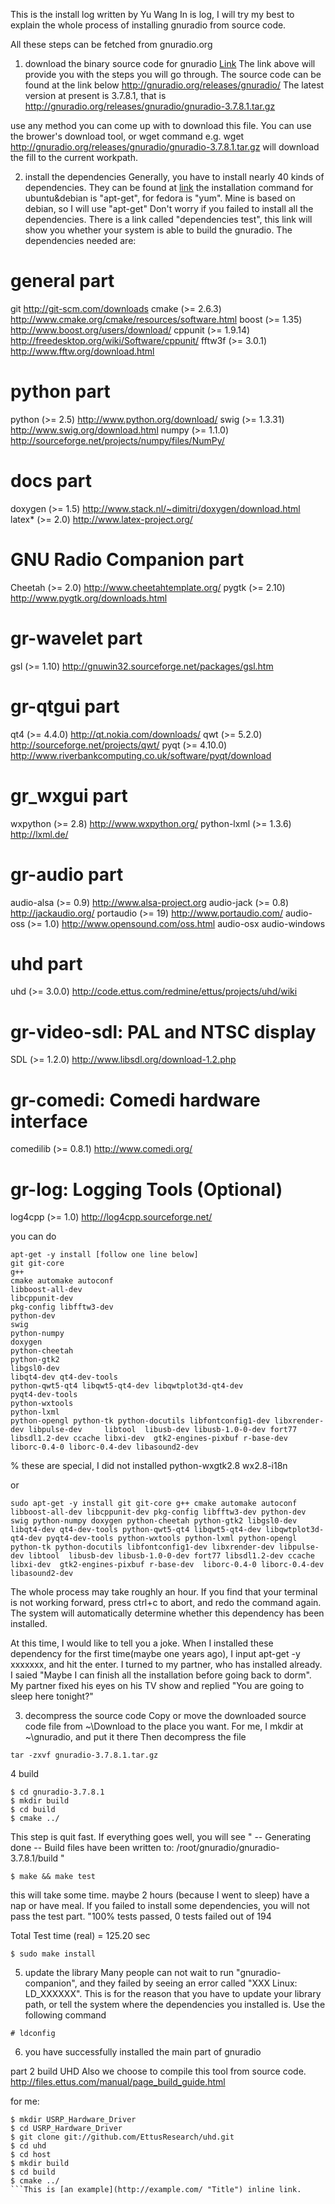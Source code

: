 This is the install log written by Yu Wang
In is log, I will try my best to explain the whole process of installing gnuradio from source code.


All these steps can be fetched from gnuradio.org

1. download the binary source code for gnuradio
[Link](https://gnuradio.org/redmine/projects/gnuradio/wiki/BuildGuide)
The link above will provide you with the steps you will go through.
The source code can be found at the link below
http://gnuradio.org/releases/gnuradio/
The latest version at present is 3.7.8.1, that is 
http://gnuradio.org/releases/gnuradio/gnuradio-3.7.8.1.tar.gz

use any method you can come up with to download this file. You can use the brower's download tool, or wget command
e.g.
wget http://gnuradio.org/releases/gnuradio/gnuradio-3.7.8.1.tar.gz
will download the fill to the current workpath.

2. install the dependencies
Generally, you have to install nearly 40 kinds of dependencies. They can be found at 
[link](http://gnuradio.org/doc/doxygen/build_guide.html)
the installation command for ubuntu&debian is "apt-get", for fedora is "yum". Mine is based on debian, so I will use "apt-get"
Don't worry if you failed to install all the dependencies. There is a link called "dependencies test", this link will show you whether your system is able to build the gnuradio.
The dependencies needed are:
# general part
git http://git-scm.com/downloads
cmake (>= 2.6.3) http://www.cmake.org/cmake/resources/software.html
boost (>= 1.35) http://www.boost.org/users/download/
cppunit (>= 1.9.14) http://freedesktop.org/wiki/Software/cppunit/
fftw3f (>= 3.0.1) http://www.fftw.org/download.html
# python part
python (>= 2.5) http://www.python.org/download/
swig (>= 1.3.31) http://www.swig.org/download.html
numpy (>= 1.1.0) http://sourceforge.net/projects/numpy/files/NumPy/
# docs part
doxygen (>= 1.5) http://www.stack.nl/~dimitri/doxygen/download.html
latex* (>= 2.0) http://www.latex-project.org/
# GNU Radio Companion part
Cheetah (>= 2.0) http://www.cheetahtemplate.org/
pygtk (>= 2.10) http://www.pygtk.org/downloads.html
# gr-wavelet part
gsl (>= 1.10) http://gnuwin32.sourceforge.net/packages/gsl.htm
# gr-qtgui part
qt4 (>= 4.4.0) http://qt.nokia.com/downloads/
qwt (>= 5.2.0) http://sourceforge.net/projects/qwt/
pyqt (>= 4.10.0) http://www.riverbankcomputing.co.uk/software/pyqt/download
# gr_wxgui part
wxpython (>= 2.8) http://www.wxpython.org/
python-lxml (>= 1.3.6) http://lxml.de/
# gr-audio part
audio-alsa (>= 0.9) http://www.alsa-project.org
audio-jack (>= 0.8) http://jackaudio.org/
portaudio (>= 19) http://www.portaudio.com/
audio-oss (>= 1.0) http://www.opensound.com/oss.html
audio-osx
audio-windows
# uhd part
uhd (>= 3.0.0) http://code.ettus.com/redmine/ettus/projects/uhd/wiki
# gr-video-sdl: PAL and NTSC display
SDL (>= 1.2.0) http://www.libsdl.org/download-1.2.php
# gr-comedi: Comedi hardware interface
comedilib (>= 0.8.1) http://www.comedi.org/
# gr-log: Logging Tools (Optional)
log4cpp (>= 1.0) http://log4cpp.sourceforge.net/

you can do 
```
apt-get -y install [follow one line below]
git git-core
g++
cmake automake autoconf
libboost-all-dev
libcppunit-dev
pkg-config libfftw3-dev
python-dev 
swig
python-numpy
doxygen
python-cheetah
python-gtk2 
libgsl0-dev
libqt4-dev qt4-dev-tools    
python-qwt5-qt4 libqwt5-qt4-dev libqwtplot3d-qt4-dev
pyqt4-dev-tools
python-wxtools 
python-lxml
python-opengl python-tk python-docutils libfontconfig1-dev libxrender-dev libpulse-dev     libtool  libusb-dev libusb-1.0-0-dev fort77 libsdl1.2-dev ccache libxi-dev  gtk2-engines-pixbuf r-base-dev  liborc-0.4-0 liborc-0.4-dev libasound2-dev   
```
% these are special, I did not installed
python-wxgtk2.8 wx2.8-i18n

or 
```
sudo apt-get -y install git git-core g++ cmake automake autoconf libboost-all-dev libcppunit-dev pkg-config libfftw3-dev python-dev swig python-numpy doxygen python-cheetah python-gtk2 libgsl0-dev libqt4-dev qt4-dev-tools python-qwt5-qt4 libqwt5-qt4-dev libqwtplot3d-qt4-dev pyqt4-dev-tools python-wxtools python-lxml python-opengl python-tk python-docutils libfontconfig1-dev libxrender-dev libpulse-dev libtool  libusb-dev libusb-1.0-0-dev fort77 libsdl1.2-dev ccache libxi-dev  gtk2-engines-pixbuf r-base-dev  liborc-0.4-0 liborc-0.4-dev libasound2-dev
```

The whole process may take roughly an hour.
If you find that your terminal is not working forward, press ctrl+c to abort, and redo the command again. The system will automatically determine whether this dependency has been installed.

At this time, I would like to tell you a joke. When I installed these dependency for the first time(maybe one years ago), I input apt-get -y xxxxxxx, and hit the enter. I turned to my partner, who has installed already. I saied "Maybe I can finish all the installation before going back to dorm". My partner fixed his eyes on his TV show and replied "You are going to sleep here tonight?"

3. decompress the source code
Copy or move the downloaded source code file from ~\Download to the place you want.
For me, I mkdir at ~\gnuradio, and put it there
Then decompress the file
```
tar -zxvf gnuradio-3.7.8.1.tar.gz
```

4 build
```
$ cd gnuradio-3.7.8.1
$ mkdir build
$ cd build
$ cmake ../
```
This step is quit fast. If everything goes well, you will see
"
-- Generating done
-- Build files have been written to: /root/gnuradio/gnuradio-3.7.8.1/build
"
```
$ make && make test
```     
this will take some time. maybe 2 hours (because I went to sleep)
have a nap or have meal.
If you failed to install some dependencies, you will not pass the test part.
"100% tests passed, 0 tests failed out of 194

Total Test time (real) = 125.20 sec
```
$ sudo make install
```
5. update the library
Many people can not wait to run "gnuradio-companion", and they failed by seeing an error called "XXX Linux: LD_XXXXXX". This is for the reason that you have to update your library path, or tell the system where the dependencies you installed is. Use the following command
```
# ldconfig
```
6. you have successfully installed the main part of gnuradio



part 2 build UHD
Also we choose to compile this tool from source code.
http://files.ettus.com/manual/page_build_guide.html

for me:
```
$ mkdir USRP_Hardware_Driver
$ cd USRP_Hardware_Driver
$ git clone git://github.com/EttusResearch/uhd.git
$ cd uhd
$ cd host
$ mkdir build
$ cd build
$ cmake ../
```This is [an example](http://example.com/ "Title") inline link.